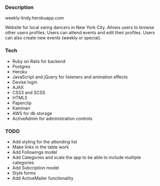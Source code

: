 ### Description

weekly-lindy.herokuapp.com

Website for local swing dancers in New York City. Allows users to browse other users profiles. 
Users can attend events and edit their profiles. Users can also create new events 
(weekly or special).

### Tech
* Ruby on Rails for backend
* Postgres
* Heroku
* JavaScript and jQuery for listeners and animation effects
* Devise login
* AJAX
* CSS3 and SCSS
* HTML5
* Paperclip
* Kaminari
* AWS for db storage
* ActiveAdmin for administration controls

### TODO
* Add styling for the attending list
* Make links in the table work
* Add Followings model
* Add Categories and scale the app to be able to include multiple categories
* Add Subcription model
* Style forms
* Add ActiveMailer functionality